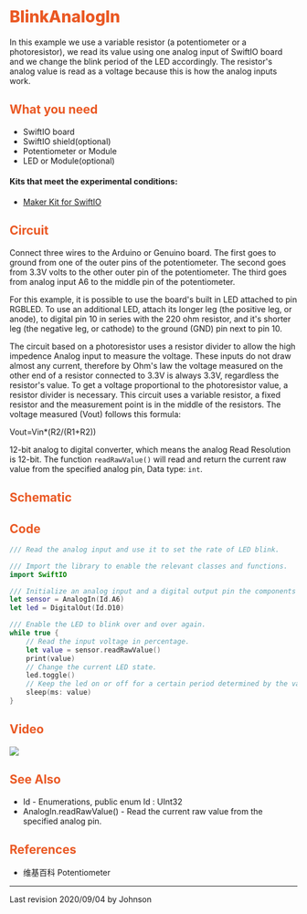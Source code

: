 # <span style="color:#EA5823;font-weight:800">BlinkAnalogIn</span>

In this example we use a variable resistor (a potentiometer or a photoresistor), we read its value using one analog input of SwiftIO board and we change the blink period of the LED accordingly. The resistor's analog value is read as a voltage because this is how the analog inputs work.

## <span style="color:#EA5823;font-weight:700">What you need</span>
- SwiftIO board
- SwiftIO shield(optional)
- Potentiometer or Module
- LED or Module(optional)
#### Kits that meet the experimental conditions: 
- [Maker Kit for SwiftIO](https://www.madmachine.io/product-page/maker-kit-for-swiftio)

## <span style="color:#EA5823;font-weight:700">Circuit</span>

Connect three wires to the Arduino or Genuino board. The first goes to ground from one of the outer pins of the potentiometer. The second goes from 3.3V volts to the other outer pin of the potentiometer. The third goes from analog input A6 to the middle pin of the potentiometer. 

For this example, it is possible to use the board's built in LED attached to pin RGBLED. To use an additional LED, attach its longer leg (the positive leg, or anode), to digital pin 10 in series with the 220 ohm resistor, and it's shorter leg (the negative leg, or cathode) to the ground (GND) pin next to pin 10.

The circuit based on a photoresistor uses a resistor divider to allow the high impedence Analog input to measure the voltage. These inputs do not draw almost any current, therefore by Ohm's law the voltage measured on the other end of a resistor connected to 3.3V is always 3.3V, regardless the resistor's value. To get a voltage proportional to the photoresistor value, a resistor divider is necessary. This circuit uses a variable resistor, a fixed resistor and the measurement point is in the middle of the resistors. The voltage measured (Vout) follows this formula:

Vout=Vin*(R2/(R1+R2))

12-bit analog to digital converter, which means the analog Read Resolution is 12-bit. The function <code>readRawValue()</code> will read and return the current raw value from the specified analog pin, Data type: <code>int</code>.

## <span style="color:#EA5823;font-weight:700">Schematic</span>


## <span style="color:#EA5823;font-weight:700">Code</span>



```swift
/// Read the analog input and use it to set the rate of LED blink.

/// Import the library to enable the relevant classes and functions.
import SwiftIO

/// Initialize an analog input and a digital output pin the components are connected to,
let sensor = AnalogIn(Id.A6)
let led = DigitalOut(Id.D10)

/// Enable the LED to blink over and over again.
while true {
    // Read the input voltage in percentage.
    let value = sensor.readRawValue()
    print(value)
    // Change the current LED state.
    led.toggle()
    // Keep the led on or off for a certain period determined by the value you get.
    sleep(ms: value)
}


```


## <span style="color:#EA5823;font-weight:700">Video</span>

![](../../.gitbook/assets/BlinkAnalogIn01.gif)

## <span style="color:#EA5823;font-weight:700">See Also</span>

- Id - Enumerations, public enum Id : UInt32
- AnalogIn.readRawValue() - Read the current raw value from the specified analog pin.

## <span style="color:#EA5823;font-weight:700">References</span>

- 维基百科 Potentiometer

---
Last revision 2020/09/04 by Johnson